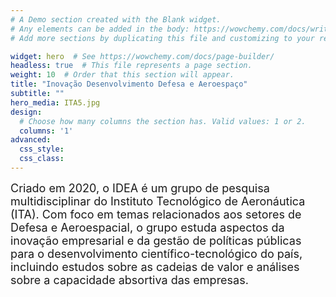 ```yaml
---
# A Demo section created with the Blank widget.
# Any elements can be added in the body: https://wowchemy.com/docs/writing-markdown-latex/
# Add more sections by duplicating this file and customizing to your requirements.

widget: hero  # See https://wowchemy.com/docs/page-builder/
headless: true  # This file represents a page section.
weight: 10  # Order that this section will appear.
title: "Inovação Desenvolvimento Defesa e Aeroespaço"
subtitle: ""
hero_media: ITA5.jpg 
design:
  # Choose how many columns the section has. Valid values: 1 or 2.
  columns: '1'
advanced:   
  css_style:   
  css_class:
--- 
```


<body>
<p class="small">
<font size="4">
Criado em 2020, o IDEA é um grupo de pesquisa multidisciplinar do Instituto Tecnológico de Aeronáutica (ITA). Com foco em temas relacionados aos setores de Defesa e Aeroespacial, o grupo estuda aspectos da inovação empresarial e da gestão de políticas públicas para o desenvolvimento científico-tecnológico do país, incluindo estudos sobre as cadeias de valor e análises sobre a capacidade absortiva das empresas.
</font>
</p>
</body>
